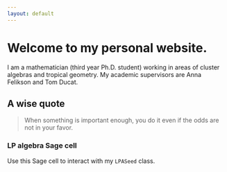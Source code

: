 ```yaml
---
layout: default
---
```


# Welcome to my personal website.

I am a mathematician (third year Ph.D. student) working in areas of cluster algebras and tropical geometry. My academic supervisors are Anna Felikson and Tom Ducat.

## A wise quote

> When something is important enough, you do it even if the odds are not in your favor.

### LP algebra Sage cell

Use this Sage cell to interact with my `LPASeed` class.